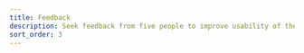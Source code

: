 ```yaml
---
title: Feedback
description: Seek feedback from five people to improve usability of the hub
sort_order: 3
---
```

